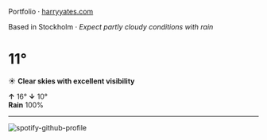 Portfolio · [harryyates.com](https://harryyates.com)

<!-- WEATHER_START -->
Based in Stockholm · *Expect partly cloudy conditions with rain*

# 11°
☀️ **Clear skies with excellent visibility**

**↑** 16° **↓** 10°  
**Rain** 100%

---
<!-- WEATHER_END -->

<p align="left">
  <a>
    <img src="https://spotify-github-profile.kittinanx.com/api/view?uid=bigbello&cover_image=true&theme=natemoo-re&show_offline=true&background_color=121212&interchange=false&bar_color=53b14f&bar_color_cover=false" alt="spotify-github-profile">
  </a>
</p>